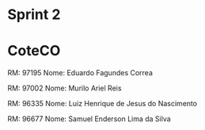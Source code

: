 # Sprint 2

# CoteCO

RM: 97195
Nome: Eduardo Fagundes Correa

RM: 97002
Nome: Murilo Ariel Reis

RM: 96335
Nome: Luiz Henrique de Jesus do Nascimento

RM: 96677
Nome: Samuel Enderson Lima da Silva
